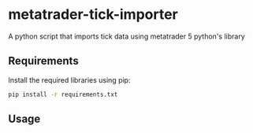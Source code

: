 # metatrader-tick-importer

A python script that imports tick data using metatrader 5 python's library

## Requirements

Install the required libraries using pip:

```bash
pip install -r requirements.txt
```

## Usage
